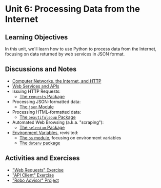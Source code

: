 # Unit 6: Processing Data from the Internet

## Learning Objectives

In this unit, we'll learn how to use Python to process data from the Internet, focusing on data returned by web services in JSON format.

## Discussions and Notes

  + [Computer Networks, the Internet, and HTTP](/notes/info-systems/networks.md)
  + [Web Services and APIs](/notes/software/apis.md)
  + Issuing HTTP Requests:
    + [The `requests` Package](/notes/python/packages/requests.md)
  + Processing JSON-formatted data:
    + [The `json` Module](/notes/python/modules/json.md)
  + Processing HTML-formatted data:
    + [The `beautifulsoup` Package](/notes/python/packages/beautifulsoup.md)
  + Automated Web Browsing (a.k.a. "scraping"):
    + [The `selenium` Package](/notes/python/packages/selenium.md)
  + [Environment Variables](/notes/environment-variables.md), revisited:
    + [The `os` module](/notes/python/modules/os.md#environment-variables), focusing on environment variables
    + [The `dotenv` package](/notes/python/packages/dotenv.md)

## Activities and Exercises

  + ["Web Requests" Exercise](/exercises/web-requests/README.md)
  + ["API Client" Exercise](/exercises/api-client/README.md)
  + ["Robo Advisor" Project](/projects/robo-advisor/README.md)
